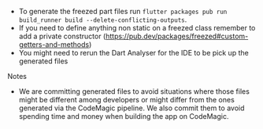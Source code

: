 - To generate the freezed part files run `flutter packages pub run build_runner build --delete-conflicting-outputs`.
- If you need to define anything non static on a freezed class remember to add a private constructor (https://pub.dev/packages/freezed#custom-getters-and-methods)
- You might need to rerun the Dart Analyser for the IDE to be pick up the generated files

Notes
- We are committing generated files to avoid situations where those files might be different among 
developers or might differ from the ones generated via the CodeMagic pipeline. We also commit them to
avoid spending time and money when building the app on CodeMagic.